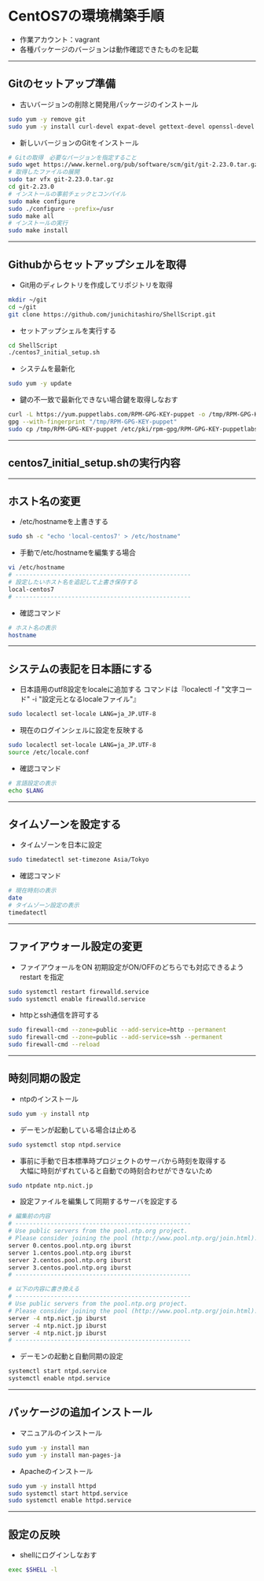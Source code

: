# CentOS7の環境構築手順  
* 作業アカウント：vagrant
* 各種パッケージのバージョンは動作確認できたものを記載

***
## Gitのセットアップ準備  
* 古いバージョンの削除と開発用パッケージのインストール
```bash
sudo yum -y remove git
sudo yum -y install curl-devel expat-devel gettext-devel openssl-devel zlib-devel perl-ExtUtils-MakeMaker autoconf
```

* 新しいバージョンのGitをインストール
```bash
# Gitの取得　必要なバージョンを指定すること
sudo wget https://www.kernel.org/pub/software/scm/git/git-2.23.0.tar.gz
# 取得したファイルの展開
sudo tar vfx git-2.23.0.tar.gz
cd git-2.23.0
# インストールの事前チェックとコンパイル
sudo make configure
sudo ./configure --prefix=/usr
sudo make all
# インストールの実行
sudo make install
```

***
## Githubからセットアップシェルを取得  
* Git用のディレクトリを作成してリポジトリを取得
```bash
mkdir ~/git
cd ~/git
git clone https://github.com/junichitashiro/ShellScript.git
```

* セットアップシェルを実行する
```bash
cd ShellScript
./centos7_initial_setup.sh
```

* システムを最新化
```bash
sudo yum -y update
```

* 鍵の不一致で最新化できない場合鍵を取得しなおす
```bash
curl -L https://yum.puppetlabs.com/RPM-GPG-KEY-puppet -o /tmp/RPM-GPG-KEY-puppet
gpg --with-fingerprint "/tmp/RPM-GPG-KEY-puppet"
sudo cp /tmp/RPM-GPG-KEY-puppet /etc/pki/rpm-gpg/RPM-GPG-KEY-puppetlabs-PC1
```

***
## centos7_initial_setup.shの実行内容
***
## ホスト名の変更  
* /etc/hostnameを上書きする
```bash
sudo sh -c "echo 'local-centos7' > /etc/hostname"
```

* 手動で/etc/hostnameを編集する場合
```bash
vi /etc/hostname
# --------------------------------------------------
# 設定したいホスト名を追記して上書き保存する
local-centos7
# --------------------------------------------------
```

* 確認コマンド
```bash
# ホスト名の表示
hostname
```

***
## システムの表記を日本語にする  
* 日本語用のutf8設定をlocaleに追加する
コマンドは『localectl -f "文字コード" -i "設定元となるlocaleファイル"』

```bash
sudo localectl set-locale LANG=ja_JP.UTF-8
```

* 現在のログインシェルに設定を反映する
```bash
sudo localectl set-locale LANG=ja_JP.UTF-8
source /etc/locale.conf
```
* 確認コマンド
```bash
# 言語設定の表示
echo $LANG
```

***
## タイムゾーンを設定する  
* タイムゾーンを日本に設定
```bash
sudo timedatectl set-timezone Asia/Tokyo
```

* 確認コマンド
```bash
# 現在時刻の表示
date
# タイムゾーン設定の表示
timedatectl
```

***
## ファイアウォール設定の変更  
* ファイアウォールをON
初期設定がON/OFFのどちらでも対応できるよう restart を指定
```bash
sudo systemctl restart firewalld.service
sudo systemctl enable firewalld.service
```

* httpとssh通信を許可する
```bash
sudo firewall-cmd --zone=public --add-service=http --permanent
sudo firewall-cmd --zone=public --add-service=ssh --permanent
sudo firewall-cmd --reload
```

***
## 時刻同期の設定  
* ntpのインストール
```bash
sudo yum -y install ntp
```

* デーモンが起動している場合は止める
```bash
sudo systemctl stop ntpd.service
```

* 事前に手動で日本標準時プロジェクトのサーバから時刻を取得する  
大幅に時刻がずれていると自動での時刻合わせができないため
```bash
sudo ntpdate ntp.nict.jp
```

* 設定ファイルを編集して同期するサーバを設定する
```bash
# 編集前の内容
# --------------------------------------------------
# Use public servers from the pool.ntp.org project.
# Please consider joining the pool (http://www.pool.ntp.org/join.html).
server 0.centos.pool.ntp.org iburst
server 1.centos.pool.ntp.org iburst
server 2.centos.pool.ntp.org iburst
server 3.centos.pool.ntp.org iburst
# --------------------------------------------------
```
```bash
# 以下の内容に書き換える
# --------------------------------------------------
# Use public servers from the pool.ntp.org project.
# Please consider joining the pool (http://www.pool.ntp.org/join.html).
server -4 ntp.nict.jp iburst
server -4 ntp.nict.jp iburst
server -4 ntp.nict.jp iburst
# --------------------------------------------------
```

* デーモンの起動と自動同期の設定
```bash
systemctl start ntpd.service
systemctl enable ntpd.service
```

***
## パッケージの追加インストール  
* マニュアルのインストール
```bash
sudo yum -y install man
sudo yum -y install man-pages-ja
```

* Apacheのインストール
```bash
sudo yum -y install httpd
sudo systemctl start httpd.service
sudo systemctl enable httpd.service
```

***
## 設定の反映
* shellにログインしなおす
```bash
exec $SHELL -l
```
